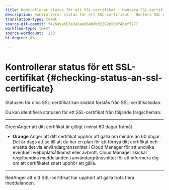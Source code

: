 ```yaml
---
title: Kontrollerar status för ett SSL-certifikat - Hantera SSL-certifikat
description: Kontrollerar status för ett SSL-certifikat - Hantera SSL-certifikat
translation-type: tm+mt
source-git-commit: f426a9a653a3a3ae06abdbd2262e5d8f4beff277
workflow-type: tm+mt
source-wordcount: '138'
ht-degree: 0%

---
```



# Kontrollerar status för ett SSL-certifikat {#checking-status-an-ssl-certificate}

Statusen för dina SSL-certifikat kan snabbt förstås från SSL-certifikatsidan.

Du kan identifiera statusen för ett SSL-certifikat från följande färgscheman:

* ****
GreenAnger att ditt certifikat är giltigt i minst 60 dagar framåt.

* **Orange**
Anger att ditt certifikat upphör att gälla om mindre än 60 dagar. Det är dags att se till att du har en plan för att förnya ditt certifikat och ersätta det via användargränssnittet i Cloud Manager för att undvika eventuell webbplatsåtkomst eller avbrott. Cloud Manager skickar regelbundna meddelanden i användargränssnittet för att informera dig om att certifikatet snart upphör att gälla.

* ****
RedAnger att ditt SSL-certifikat har upphört att gälla trots flera meddelanden.